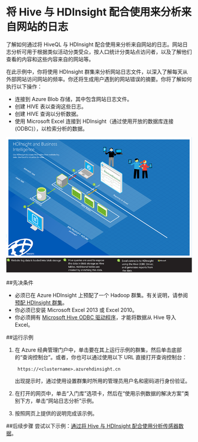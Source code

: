 <properties 
	pageTitle="将 Hive 用于 Hadoop 以进行网站日志分析 | Azure" 
	description="了解如何通过将 Hive 与 HDInsight 配合使用来分析网站日志。我们将使用日志文件作为 HDInsight 表的输入，并使用 HiveQL 来查询数据。" 
	services="hdinsight" 
	documentationCenter="" 
	authors="nitinme" 
	manager="paulettm" 
	editor="cgronlun"
	tags="azure-portal"/>

<tags 
	ms.service="hdinsight" 
	ms.workload="big-data" 
	ms.tgt_pltfrm="na" 
	ms.devlang="na" 
	ms.topic="article" 
	ms.date="05/17/2016" 
	wacn.date="07/28/2016" 
	ms.author="nitinme"/>

# 将 Hive 与 HDInsight 配合使用来分析来自网站的日志

了解如何通过将 HiveQL 与 HDInsight 配合使用来分析来自网站的日志。网站日志分析可用于根据类似活动分类受众，按人口统计分类站点访问者，以及了解他们查看的内容和这些内容来自的网站等。

在此示例中，你将使用 HDInsight 群集来分析网站日志文件，以深入了解每天从外部网站访问网站的频率。你还将生成用户遇到的网站错误的摘要。你将了解如何执行以下操作：

- 连接到 Azure Blob 存储，其中包含网站日志文件。
- 创建 HIVE 表以查询这些日志。
- 创建 HIVE 查询以分析数据。
- 使用 Microsoft Excel 连接到 HDInsight（通过使用开放的数据库连接 (ODBC)），以检索分析的数据。

![HDI.Samples.Website.Log.Analysis][img-hdi-weblogs-sample]

##先决条件

- 必须已在 Azure HDInsight 上预配了一个 Hadoop 群集。有关说明，请参阅[预配 HDInsight 群集][hdinsight-provision]。 
- 你必须已安装 Microsoft Excel 2013 或 Excel 2010。
- 你必须拥有 [Microsoft Hive ODBC 驱动程序](http://www.microsoft.com/download/details.aspx?id=40886)，才能将数据从 Hive 导入 Excel。


##运行示例

1. 在 Azure 经典管理门户中，单击要在其上运行示例的群集，然后单击底部的“查询控制台”。或者，你也可以通过使用以下 URL 直接打开查询控制台：

	 	https://<clustername>.azurehdinsight.cn
	
	出现提示时，通过使用设置群集时所用的管理员用户名和密码进行身份验证。
  
2. 在打开的网页中，单击“入门库”选项卡，然后在“使用示例数据的解决方案”类别下方，单击“网站日志分析”示例。

3. 按照网页上提供的说明完成该示例。

##后续步骤
尝试以下示例：[通过将 Hive 与 HDInsight 配合使用分析传感器数据](/documentation/articles/hdinsight-hive-analyze-sensor-data/)。


[hdinsight-provision]: /documentation/articles/hdinsight-provision-clusters-v1/
[img-hdi-weblogs-sample]: ./media/hdinsight-hive-analyze-website-log/hdinsight-weblogs-sample.png

<!---HONumber=Mooncake_0411_2016-->